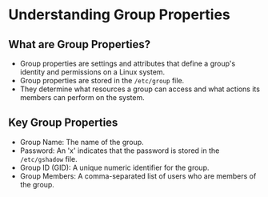 # Understanding Group Properties

## What are Group Properties?

- Group properties are settings and attributes that define a group's identity and permissions on a Linux system.
- Group properties are stored in the `/etc/group` file.
- They determine what resources a group can access and what actions its members can perform on the system.

## Key Group Properties

- Group Name: The name of the group.
- Password: An 'x' indicates that the password is stored in the `/etc/gshadow` file.
- Group ID (GID): A unique numeric identifier for the group.
- Group Members: A comma-separated list of users who are members of the group.
